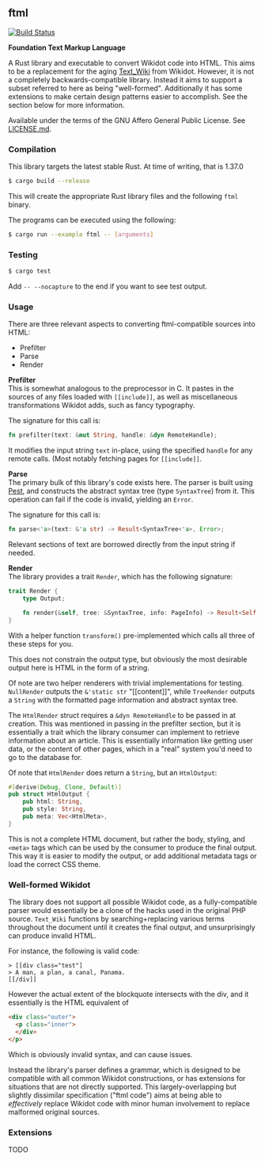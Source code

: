 ## ftml
[![Build Status](https://travis-ci.org/Nu-SCPTheme/ftml.svg?branch=master)](https://travis-ci.org/Nu-SCPTheme/ftml)

**Foundation Text Markup Language**

A Rust library and executable to convert Wikidot code into HTML. This aims to be a replacement for the aging [Text\_Wiki](https://github.com/gabrys/wikidot/tree/master/lib/Text_Wiki/Text) from Wikidot. However, it is not a completely backwards-compatible library. Instead it aims to support a subset referred to here as being "well-formed". Additionally it has some extensions to make certain design patterns easier to accomplish. See the section below for more information.

Available under the terms of the GNU Affero General Public License. See [LICENSE.md](LICENSE).

### Compilation
This library targets the latest stable Rust. At time of writing, that is 1.37.0

```sh
$ cargo build --release
```

This will create the appropriate Rust library files and the following `ftml` binary.

The programs can be executed using the following:

```sh
$ cargo run --example ftml -- [arguments]
```

### Testing
```sh
$ cargo test
```

Add `-- --nocapture` to the end if you want to see test output.

### Usage
There are three relevant aspects to converting ftml-compatible sources into HTML:

* Prefilter
* Parse
* Render

**Prefilter**  
This is somewhat analogous to the preprocessor in C. It pastes in the sources of any files loaded with `[[include]]`, as well as miscellaneous transformations Wikidot adds, such as fancy typography.

The signature for this call is:
```rust
fn prefilter(text: &mut String, handle: &dyn RemoteHandle);
```

It modifies the input string `text` in-place, using the specified `handle` for any remote calls. (Most notably fetching pages for `[[include]]`.

**Parse**  
The primary bulk of this library's code exists here. The parser is built using [Pest](https://pest.rs), and constructs the abstract syntax tree (type `SyntaxTree`) from it. This operation can fail if the code is invalid, yielding an `Error`.

The signature for this call is:
```rust
fn parse<'a>(text: &'a str) -> Result<SyntaxTree<'a>, Error>;
```

Relevant sections of text are borrowed directly from the input string if needed.

**Render**  
The library provides a trait `Render`, which has the following signature:
```rust
trait Render {
    type Output;

    fn render(&self, tree: &SyntaxTree, info: PageInfo) -> Result<Self::Output, Error>;
}
```
With a helper function `transform()` pre-implemented which calls all three of these steps for you.

This does not constrain the output type, but obviously the most desirable output here is HTML in the form of a string.

Of note are two helper renderers with trivial implementations for testing. `NullRender` outputs the `&'static str` "[[content]]", while `TreeRender` outputs a `String` with the formatted page information and abstract syntax tree.

The `HtmlRender` struct requires a `&dyn RemoteHandle` to be passed in at creation. This was mentioned in passing in the prefilter section, but it is essentially a trait which the library consumer can implement to retrieve information about an article. This is essentially information like getting user data, or the content of other pages, which in a "real" system you'd need to go to the database for.

Of note that `HtmlRender` does return a `String`, but an `HtmlOutput`:
```rust
#[derive(Debug, Clone, Default)]
pub struct HtmlOutput {
    pub html: String,
    pub style: String,
    pub meta: Vec<HtmlMeta>,
}
```

This is not a complete HTML document, but rather the body, styling, and `<meta>` tags which can be used by the consumer to produce the final output. This way it is easier to modify the output, or add additional metadata tags or load the correct CSS theme.

### Well-formed Wikidot
The library does not support all possible Wikidot code, as a fully-compatible parser would essentially be a clone of the hacks used in the original PHP source. `Text_Wiki` functions by searching+replacing various terms throughout the document until it creates the final output, and unsurprisingly can produce invalid HTML.

For instance, the following is valid code:
```
> [[div class="test"]
> A man, a plan, a canal, Panama.
[[/div]]
```

However the actual extent of the blockquote intersects with the div, and it essentially is the HTML equivalent of
```html
<div class="outer">
  <p class="inner">
  </div>
</p>
```

Which is obviously invalid syntax, and can cause issues.

Instead the library's parser defines a grammar, which is designed to be compatible with all common Wikidot constructions, or has extensions for situations that are not directly supported. This largely-overlapping but slightly dissimilar specification ("ftml code") aims at being able to _effectively_ replace Wikidot code with minor human involvement to replace malformed original sources.

### Extensions
TODO
